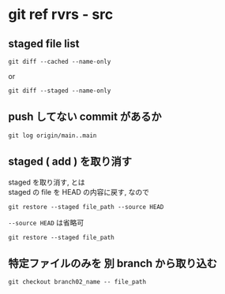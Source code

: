 
# git ref rvrs  -  src


## staged file list

```
git diff --cached --name-only
```

or

```
git diff --staged --name-only
```



## push してない commit があるか

```
git log origin/main..main
```



## staged ( add ) を取り消す

staged を取り消す, とは  
staged の file を HEAD の内容に戻す, なので

```
git restore --staged file_path --source HEAD
```

`--source HEAD` は省略可

```
git restore --staged file_path
```


## 特定ファイルのみを 別 branch から取り込む

```
git checkout branch02_name -- file_path
```


